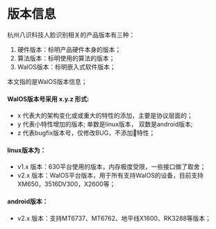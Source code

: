 # 版本信息

杭州八识科技人脸识别相关的产品版本有三种：
1. 硬件版本：标明产品硬件本身的版本；
2. 算法版本：标明使用的算法的版本；
3. WalOS版本：标明嵌入式软件版本；

本文指的是WalOS版本信息；

#### WalOS版本号采用 x.y.z 形式:
- x 代表大的架构变化或或重大的特性的添加，主要是协议层面的； 
- y 代表小特性增加的版本; 单数是linux版本， 双数是android版本;
- z 代表bugfix版本号，仅修改BUG，不添加特性；

#### linux版本为：
- v1.x 版本：630平台使用的版本，内存极度受限，一些接口做了取舍；
- v2.x 版本：WalOS平台版本，用于所有支持WalOS的设备，目前支持XM650，3516DV300，X2600等；

#### android版本：
- v2.x 版本：支持MT6737、MT6762、地平线X1600、RK3288等版本；
